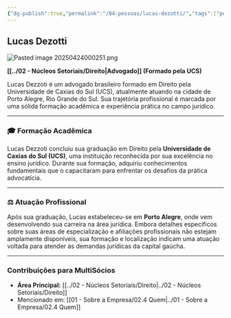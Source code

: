 ```yaml
---
{"dg-publish":true,"permalink":"/04-pessoas/lucas-dezotti/","tags":["person","profile","direito"],"noteIcon":""}
---
```


## Lucas Dezotti

![Pasted image 20250424000251.png](/img/user/Pasted%20image%2020250424000251.png)

**[[../02 - Núcleos Setoriais/Direito\|Advogado]] (Formado pela UCS)**

Lucas Dezzoti é um advogado brasileiro formado em Direito pela Universidade de Caxias do Sul (UCS), atualmente atuando na cidade de Porto Alegre, Rio Grande do Sul. Sua trajetória profissional é marcada por uma sólida formação acadêmica e experiência prática no campo jurídico.

---

### 🎓 Formação Acadêmica

Lucas Dezzoti concluiu sua graduação em Direito pela **Universidade de Caxias do Sul (UCS)**, uma instituição reconhecida por sua excelência no ensino jurídico. Durante sua formação, adquiriu conhecimentos fundamentais que o capacitaram para enfrentar os desafios da prática advocatícia.

---

### ⚖️ Atuação Profissional

Após sua graduação, Lucas estabeleceu-se em **Porto Alegre**, onde vem desenvolvendo sua carreira na área jurídica. Embora detalhes específicos sobre suas áreas de especialização e afiliações profissionais não estejam amplamente disponíveis, sua formação e localização indicam uma atuação voltada para atender às demandas jurídicas da capital gaúcha.

---

### Contribuições para MultiSócios
*   **Área Principal:** [[../02 - Núcleos Setoriais/Direito\|../02 - Núcleos Setoriais/Direito]]
*   Mencionado em: [[01 - Sobre a Empresa/02.4 Quem\|../01 - Sobre a Empresa/02.4 Quem]]